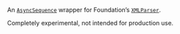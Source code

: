 An [`AsyncSequence`](https://developer.apple.com/documentation/swift/asyncsequence) wrapper for Foundation’s [`XMLParser`](https://developer.apple.com/documentation/foundation/xmlparser).

Completely experimental, not intended for production use.
